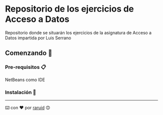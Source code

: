 # Repositorio de los ejercicios de Acceso a Datos

Repositorio donde se situarán los ejercicios de la asignatura de Acceso a Datos impartida por Luis Serrano

## Comenzando 🚀


### Pre-requisitos 📋

NetBeans como IDE

### Instalación 🔧










---
⌨️ con ❤️ por [raruid](https://github.com/raruid) 😊
